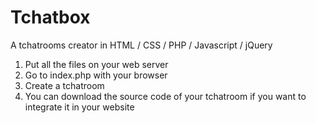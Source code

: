 # Tchatbox

A tchatrooms creator in HTML / CSS / PHP / Javascript / jQuery

1) Put all the files on your web server
2) Go to index.php with your browser
3) Create a tchatroom
4) You can download the source code of your tchatroom if you want to integrate it in your website

